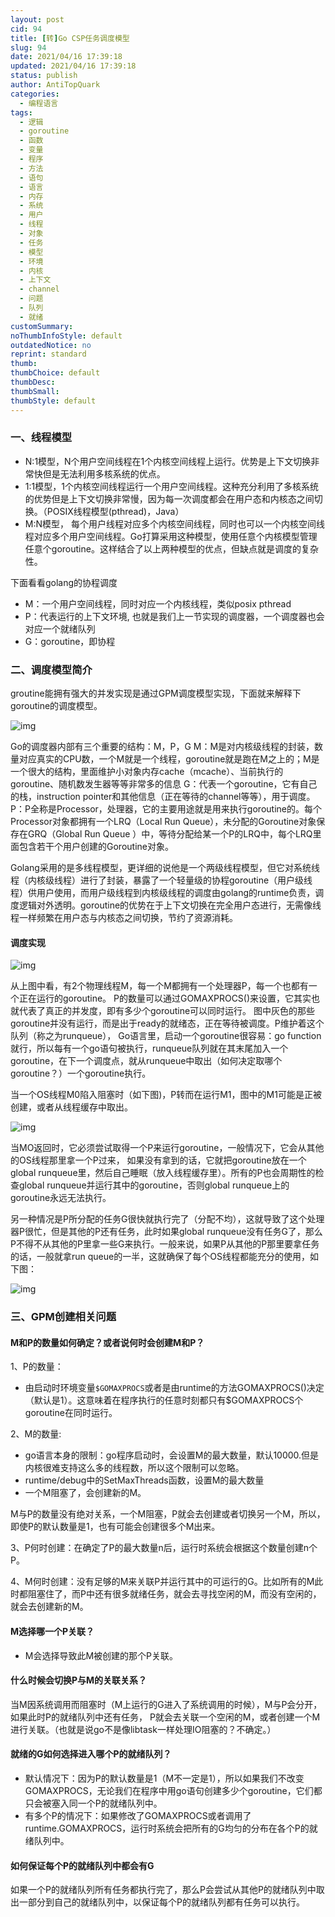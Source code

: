 ```yaml
---
layout: post
cid: 94
title: [转]Go CSP任务调度模型
slug: 94
date: 2021/04/16 17:39:18
updated: 2021/04/16 17:39:18
status: publish
author: AntiTopQuark
categories: 
  - 编程语言
tags: 
  - 逻辑
  - goroutine
  - 函数
  - 变量
  - 程序
  - 方法
  - 语句
  - 语言
  - 内存
  - 系统
  - 用户
  - 线程
  - 对象
  - 任务
  - 模型
  - 环境
  - 内核
  - 上下文
  - channel
  - 问题
  - 队列
  - 就绪
customSummary: 
noThumbInfoStyle: default
outdatedNotice: no
reprint: standard
thumb: 
thumbChoice: default
thumbDesc: 
thumbSmall: 
thumbStyle: default
---
```



### 一、线程模型

- N:1模型，N个用户空间线程在1个内核空间线程上运行。优势是上下文切换非常快但是无法利用多核系统的优点。
- 1:1模型，1个内核空间线程运行一个用户空间线程。这种充分利用了多核系统的优势但是上下文切换非常慢，因为每一次调度都会在用户态和内核态之间切换。（POSIX线程模型(pthread)，Java）
- M:N模型， 每个用户线程对应多个内核空间线程，同时也可以一个内核空间线程对应多个用户空间线程。Go打算采用这种模型，使用任意个内核模型管理任意个goroutine。这样结合了以上两种模型的优点，但缺点就是调度的复杂性。

下面看看golang的协程调度

- M：一个用户空间线程，同时对应一个内核线程，类似posix pthread
- P：代表运行的上下文环境, 也就是我们上一节实现的调度器，一个调度器也会对应一个就绪队列
- G：goroutine，即协程

### 二、调度模型简介

groutine能拥有强大的并发实现是通过GPM调度模型实现，下面就来解释下goroutine的调度模型。

![img](https://image-bed113224.oss-cn-beijing.aliyuncs.com/img/1075473-20180704144900055-654632620.jpg)

Go的调度器内部有三个重要的结构：M，P，G
M：M是对内核级线程的封装，数量对应真实的CPU数，一个M就是一个线程，goroutine就是跑在M之上的；M是一个很大的结构，里面维护小对象内存cache（mcache）、当前执行的goroutine、随机数发生器等等非常多的信息
G：代表一个goroutine，它有自己的栈，instruction pointer和其他信息（正在等待的channel等等），用于调度。
P：P全称是Processor，处理器，它的主要用途就是用来执行goroutine的。每个Processor对象都拥有一个LRQ（Local Run Queue），未分配的Goroutine对象保存在GRQ（Global Run Queue ）中，等待分配给某一个P的LRQ中，每个LRQ里面包含若干个用户创建的Goroutine对象。

Golang采用的是多线程模型，更详细的说他是一个两级线程模型，但它对系统线程（内核级线程）进行了封装，暴露了一个轻量级的协程goroutine（用户级线程）供用户使用，而用户级线程到内核级线程的调度由golang的runtime负责，调度逻辑对外透明。goroutine的优势在于上下文切换在完全用户态进行，无需像线程一样频繁在用户态与内核态之间切换，节约了资源消耗。

#### 调度实现

![img](https://image-bed113224.oss-cn-beijing.aliyuncs.com/img/1075473-20180704160300058-287296807.jpg)

从上图中看，有2个物理线程M，每一个M都拥有一个处理器P，每一个也都有一个正在运行的goroutine。
P的数量可以通过GOMAXPROCS()来设置，它其实也就代表了真正的并发度，即有多少个goroutine可以同时运行。
图中灰色的那些goroutine并没有运行，而是出于ready的就绪态，正在等待被调度。P维护着这个队列（称之为runqueue），
Go语言里，启动一个goroutine很容易：go function 就行，所以每有一个go语句被执行，runqueue队列就在其末尾加入一个
goroutine，在下一个调度点，就从runqueue中取出（如何决定取哪个goroutine？）一个goroutine执行。

 

当一个OS线程M0陷入阻塞时（如下图)，P转而在运行M1，图中的M1可能是正被创建，或者从线程缓存中取出。

![img](https://image-bed113224.oss-cn-beijing.aliyuncs.com/img/1075473-20180704162532330-809705926.jpg)

 



当MO返回时，它必须尝试取得一个P来运行goroutine，一般情况下，它会从其他的OS线程那里拿一个P过来，
如果没有拿到的话，它就把goroutine放在一个global runqueue里，然后自己睡眠（放入线程缓存里）。所有的P也会周期性的检查global runqueue并运行其中的goroutine，否则global runqueue上的goroutine永远无法执行。

 

另一种情况是P所分配的任务G很快就执行完了（分配不均），这就导致了这个处理器P很忙，但是其他的P还有任务，此时如果global runqueue没有任务G了，那么P不得不从其他的P里拿一些G来执行。一般来说，如果P从其他的P那里要拿任务的话，一般就拿run queue的一半，这就确保了每个OS线程都能充分的使用，如下图：

![img](https://image-bed113224.oss-cn-beijing.aliyuncs.com/img/1075473-20180704164251684-1689850867.jpg)

### 三、GPM创建相关问题

#### M和P的数量如何确定？或者说何时会创建M和P？

1、P的数量：

- 由启动时环境变量`$GOMAXPROCS`或者是由runtime的方法GOMAXPROCS()决定（默认是1）。这意味着在程序执行的任意时刻都只有$GOMAXPROCS个goroutine在同时运行。

2、M的数量:

- go语言本身的限制：go程序启动时，会设置M的最大数量，默认10000.但是内核很难支持这么多的线程数，所以这个限制可以忽略。
- runtime/debug中的SetMaxThreads函数，设置M的最大数量
- 一个M阻塞了，会创建新的M。

M与P的数量没有绝对关系，一个M阻塞，P就会去创建或者切换另一个M，所以，即使P的默认数量是1，也有可能会创建很多个M出来。

3、P何时创建：在确定了P的最大数量n后，运行时系统会根据这个数量创建n个P。

4、M何时创建：没有足够的M来关联P并运行其中的可运行的G。比如所有的M此时都阻塞住了，而P中还有很多就绪任务，就会去寻找空闲的M，而没有空闲的，就会去创建新的M。

#### M选择哪一个P关联？

- M会选择导致此M被创建的那个P关联。

#### 什么时候会切换P与M的关联关系？

当M因系统调用而阻塞时（M上运行的G进入了系统调用的时候），M与P会分开，如果此时P的就绪队列中还有任务，
P就会去关联一个空闲的M，或者创建一个M进行关联。（也就是说go不是像libtask一样处理IO阻塞的？不确定。）

#### 就绪的G如何选择进入哪个P的就绪队列？

- 默认情况下：因为P的默认数量是1（M不一定是1），所以如果我们不改变GOMAXPROCS，无论我们在程序中用go语句创建多少个goroutine，它们都只会被塞入同一个P的就绪队列中。
- 有多个P的情况下：如果修改了GOMAXPROCS或者调用了runtime.GOMAXPROCS，运行时系统会把所有的G均匀的分布在各个P的就绪队列中。

#### 如何保证每个P的就绪队列中都会有G

如果一个P的就绪队列所有任务都执行完了，那么P会尝试从其他P的就绪队列中取出一部分到自己的就绪队列中，以保证每个P的就绪队列都有任务可以执行。